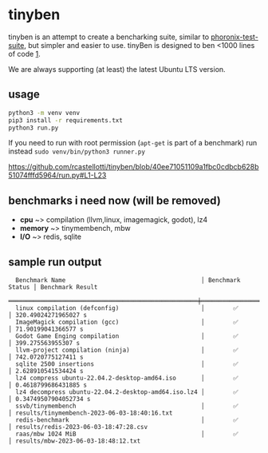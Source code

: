 # tinyben

tinyben is an attempt to create a bencharking suite, similar to [phoronix-test-suite](https://www.phoronix-test-suite.com/), but simpler and easier to use. tinyBen is designed to ben <1000 lines of code [1](https://github.com/geohot/minikeyvalue).

We are always supporting (at least) the latest Ubuntu LTS version.

## usage

```bash
python3 -m venv venv
pip3 install -r requirements.txt
python3 run.py 
```
If you need to run with root permission (`apt-get` is part of a benchmark) run instead `sudo venv/bin/python3 runner.py`

https://github.com/rcastellotti/tinyben/blob/40ee71051109a1fbc0cdbcb628b51074fffd5964/run.py#L1-L23
## benchmarks i need now (will be removed)

+ __cpu__ ~> compilation (llvm,linux, imagemagick, godot), lz4
+ __memory__ ~> tinymembench, mbw
+ __I/O__ ~> redis, sqlite


## sample run output
```
  Benchmark Name                                      │ Benchmark Status │ Benchmark Result                              
 ═════════════════════════════════════════════════════╪══════════════════╪══════════════════════════════════════════════ 
  linux compilation (defconfig)                       │        ✅        │ 320.49024271965027 s                          
  ImageMagick compilation (gcc)                       │        ✅        │ 71.90199041366577 s                           
  Godot Game Enging compilation                       │        ✅        │ 399.275563955307 s                            
  llvm-project compilation (ninja)                    │        ✅        │ 742.0720775127411 s                           
  sqlite 2500 insertions                              │        ✅        │ 2.628910541534424 s                           
  lz4 compress ubuntu-22.04.2-desktop-amd64.iso       │        ✅        │ 0.4618799686431885 s                          
  lz4 decompress ubuntu-22.04.2-desktop-amd64.iso.lz4 │        ✅        │ 0.34749507904052734 s   
  ssvb/tinymembench                                   │        ✅        │ results/tinymembench-2023-06-03-18:40:16.txt  
  redis-benchmark                                     │        ✅        │ results/redis-2023-06-03-18:47:28.csv       
  raas/mbw 1024 MiB                                   │        ✅        │ results/mbw-2023-06-03-18:48:12.txt 
  ```
